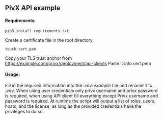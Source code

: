 ## PivX API example

#### Requirements:

```pip3 install requirements.txt```

Create a certificate file in the root directory

```touch cert.pem```

Copy your TLS trust anchor from https://example.com/privx/deployment/api-clients
Paste it into cert.pem

#### Usage:
Fill in the required information into the *.env-example* file and rename it to *.env*. When using user credentials only privx username and privx password is required, when using API client fill everything except Privx username and password is required.
At runtime the script will output a list of roles, users, hosts, and the license, as long as the provided credentials have the privileges to do so.
